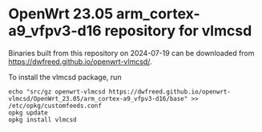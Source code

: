 OpenWrt 23.05 arm_cortex-a9_vfpv3-d16 repository for vlmcsd
========

Binaries built from this repository on 2024-07-19 can be downloaded from <https://dwfreed.github.io/openwrt-vlmcsd/>.

To install the vlmcsd package, run

```
echo "src/gz openwrt-vlmcsd https://dwfreed.github.io/openwrt-vlmcsd/OpenWrt_23.05/arm_cortex-a9_vfpv3-d16/base" >> /etc/opkg/customfeeds.conf
opkg update
opkg install vlmcsd
```
